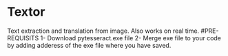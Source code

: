 # Textor
Text extraction and translation from image. Also works on real time.
#PRE-REQUISITS
1- Download pytesseract.exe file 
2- Merge exe file to your code by adding adderess of the exe file where you have saved.

